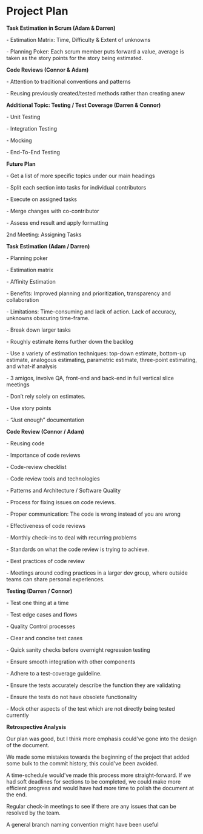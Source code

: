 # Project Plan

 

**Task Estimation in Scrum (Adam & Darren)**

\-     Estimation Matrix: Time, Difficulty & Extent of unknowns

\-     Planning Poker: Each scrum member puts forward a value, average is taken as the story points for the story being estimated.

 

**Code Reviews (Connor & Adam)**

\-     Attention to traditional conventions and patterns

\-     Reusing previously created/tested methods rather than creating anew

 

**Additional Topic: Testing / Test Coverage (Darren & Connor)**

\-     Unit Testing

\-     Integration Testing

\-     Mocking

\-     End-To-End Testing

 

**Future Plan**

\-     Get a list of more specific topics under our main headings

\-     Split each section into tasks for individual contributors

\-     Execute on assigned tasks

\-     Merge changes with co-contributor

\-     Assess end result and apply formatting

 



 

2nd Meeting: Assigning Tasks

**Task Estimation (Adam / Darren)**

\-     Planning poker

\-     Estimation matrix

\-     Affinity Estimation

\-     Benefits: Improved planning and prioritization, transparency and collaboration

\-     Limitations: Time-consuming and lack of action. Lack of accuracy, unknowns obscuring time-frame.

\-     Break down larger tasks

\-     Roughly estimate items further down the backlog

\-     Use a variety of estimation techniques: top-down estimate, bottom-up estimate, analogous estimating, parametric estimate, three-point estimating, and what-if analysis

\-     3 amigos, involve QA, front-end and back-end in full vertical slice meetings

\-     Don’t rely solely on estimates.

\-     Use story points

\-     “Just enough” documentation

**Code Review (Connor / Adam)**

\-     Reusing code

\-     Importance of code reviews

\-     Code-review checklist

\-     Code review tools and technologies

\-     Patterns and Architecture / Software Quality

\-     Process for fixing issues on code reviews.

\-     Proper communication: The code is wrong instead of you are wrong

\-     Effectiveness of code reviews

\-     Monthly check-ins to deal with recurring problems

\-     Standards on what the code review is trying to achieve.

\-     Best practices of code review

\-     Meetings around coding practices in a larger dev group, where outside teams can share personal experiences.

**Testing (Darren / Connor)**

\-     Test one thing at a time

\-     Test edge cases and flows

\-     Quality Control processes

\-     Clear and concise test cases

\-     Quick sanity checks before overnight regression testing 

\-     Ensure smooth integration with other components

\-     Adhere to a test-coverage guideline.

\-     Ensure the tests accurately describe the function they are validating

\-     Ensure the tests do not have obsolete functionality

\-     Mock other aspects of the test which are not directly being tested currently



**Retrospective Analysis**

Our plan was good, but I think more emphasis could've gone into the design of the document.

We made some mistakes towards the beginning of the project that added some bulk to the commit history, this could've been avoided.

A time-schedule would've made this process more straight-forward. If we had soft deadlines for sections to be completed, we could make more efficient progress and would have had more time to polish the document at the end.

Regular check-in meetings to see if there are any issues that can be resolved by the team.

A general branch naming convention might have been useful

 
